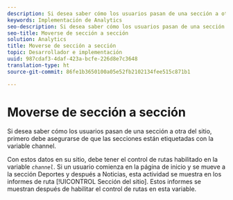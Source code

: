 ```yaml
---
description: Si desea saber cómo los usuarios pasan de una sección a otra del sitio, primero debe asegurarse de que las secciones están etiquetadas con la variable channel.
keywords: Implementación de Analytics
seo-description: Si desea saber cómo los usuarios pasan de una sección a otra del sitio, primero debe asegurarse de que las secciones están etiquetadas con la variable channel.
seo-title: Moverse de sección a sección
solution: Analytics
title: Moverse de sección a sección
topic: Desarrollador e implementación
uuid: 987cdaf3-4daf-423a-bcfe-226d8e7c3648
translation-type: ht
source-git-commit: 86fe1b3650100a05e52fb2102134fee515c871b1

---
```



# Moverse de sección a sección

Si desea saber cómo los usuarios pasan de una sección a otra del sitio, primero debe asegurarse de que las secciones están etiquetadas con la variable channel.

Con estos datos en su sitio, debe tener el control de rutas habilitado en la variable *`channel`*. Si un usuario comienza en la página de inicio y se mueve a la sección Deportes y después a Noticias, esta actividad se muestra en los informes de ruta [!UICONTROL Sección del sitio]. Estos informes se muestran después de habilitar el control de rutas en esta variable.
